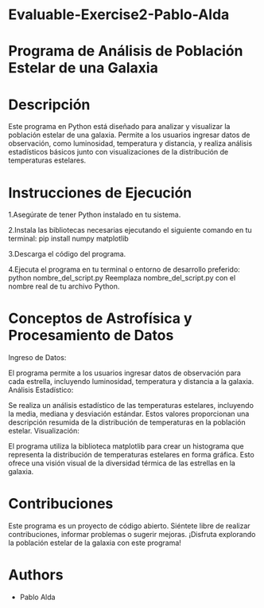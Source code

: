 # Evaluable-Exercise2-Pablo-Alda
# Programa de Análisis de Población Estelar de una Galaxia
# Descripción
Este programa en Python está diseñado para analizar y visualizar la población estelar de una galaxia. Permite a los usuarios ingresar datos de observación, como luminosidad, temperatura y distancia, y realiza análisis estadísticos básicos junto con visualizaciones de la distribución de temperaturas estelares.

# Instrucciones de Ejecución
1.Asegúrate de tener Python instalado en tu sistema.

2.Instala las bibliotecas necesarias ejecutando el siguiente comando en tu terminal:
pip install numpy matplotlib

3.Descarga el código del programa.

4.Ejecuta el programa en tu terminal o entorno de desarrollo preferido:
python nombre_del_script.py
Reemplaza nombre_del_script.py con el nombre real de tu archivo Python.

# Conceptos de Astrofísica y Procesamiento de Datos
Ingreso de Datos:

El programa permite a los usuarios ingresar datos de observación para cada estrella, incluyendo luminosidad, temperatura y distancia a la galaxia.
Análisis Estadístico:

Se realiza un análisis estadístico de las temperaturas estelares, incluyendo la media, mediana y desviación estándar. Estos valores proporcionan una descripción resumida de la distribución de temperaturas en la población estelar.
Visualización:

El programa utiliza la biblioteca matplotlib para crear un histograma que representa la distribución de temperaturas estelares en forma gráfica. Esto ofrece una visión visual de la diversidad térmica de las estrellas en la galaxia.

# Contribuciones
Este programa es un proyecto de código abierto. Siéntete libre de realizar contribuciones, informar problemas o sugerir mejoras. ¡Disfruta explorando la población estelar de la galaxia con este programa!

# Authors
- Pablo Alda



